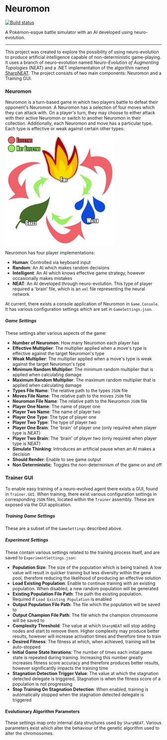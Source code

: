 # Neuromon

[![Build status](https://ci.appveyor.com/api/projects/status/4c1cck592qe2uygi?svg=true)](https://ci.appveyor.com/project/alexjneves/neuromon)

A Pokémon-esque battle simulator with an AI developed using neuro-evolution.

---

This project was created to explore the possibility of using neuro-evolution to produce artificial intelligence capable of non-deterministic game-playing. It uses a branch of neuro-evolution named *Neuro-Evolution of Augmenting Topologies* (NEAT) and a .NET implementation of the algorithm named [SharpNEAT](https://github.com/colgreen/sharpneat). The project consists of two main components: Neuromon and a Training GUI.

### Neuromon

Neuromon is a turn-based game in which two players battle to defeat their opponent's Neuromon. A Neuromon has a selection of four moves which they can attack with. On a player's turn, they may choose to either attack with their active Neuromon or switch to another Neuromon in their collection. Additionally, each Neuromon and move has a particular type. Each type is effective or weak against certain other types:

<img src="images/type-system.png" width="350">

Neuromon has four player implementations:

- **Human**: Controlled via keyboard input
- **Random**: An AI which makes random decisions
- **Intelligent**: An AI which knows effective game strategy, however occasionally makes mistakes
- **NEAT**: An AI developed through neuro-evolution. This type of player required a 'brain' file, which is an `xml` file representing the neural network

At current, there exists a console application of Neuromon in `Game.Console`. It has various configuration settings which are set in `GameSettings.json`.

##### Game Settings
These settings alter various aspects of the game:

- **Number of Neuromon**: How many Neuromon each player has
- **Effective Multiplier**: The multiplier applied when a move's type is effective against the target Neuromon's type
- **Weak Multiplier**: The multiplier applied when a move's type is weak against the target Neuromon's type
- **Minimum Random Multiplier**: The minimum random multiplier that is applied when calculating damage
- **Maximum Random Multiplier**: The maximum random multiplier that is applied when calculating damage
- **Types File Name**: The relative path to the types `JSON` file
- **Moves File Name**: The relative path to the moves `JSON` file
- **Neuromon File Name**: The relative path to the Neuromon `JSON` file 
- **Player One Name**: The name of player one
- **Player Two Name**: The name of player two
- **Player One Type**: The type of player one
- **Player Two Type**: The type of player two
- **Player One Brain**: The 'brain' of player one (only required when player type is NEAT)
- **Player Two Brain**: The 'brain' of player two (only required when player type is NEAT)
- **Simulate Thinking**: Introduces an artificial pause when an AI makes a decision
- **Should Render**: Enable to see game output
- **Non Deterministic**: Toggles the non-determinism of the game on and off

### Trainer GUI

To enable easy training of a neuro-evolved agent there exists a GUI, found in `Trainer.GUI`. When training, there exist various configuration settings in corresponding `JSON` files, located within the `Trainer` assembly. These are exposed via the GUI application.

##### Training Game Settings
These are a subset of the `GameSettings` described above.

##### Experiment Settings
These contain various settings related to the training process itself, and are saved to `ExperimentSettings.json`:

- **Population Size**: The size of the population which is being trained. A low value will result in quicker training but less diversity within the gene pool, therefore reducing the likelihood of producing an effective solution
- **Load Existing Population**: Enable to continue training with an existing population. When disabled, a new random population will be generated
- **Existing Population File Path**: The path the existing population. Required if `Load Existing Population` is enabled
- **Output Population File Path**: The file which the population will be saved to
- **Output Champion File Path**: The file which the champion chromosome will be saved to
- **Complexity Threshold**: The value at which `SharpNEAT` will stop adding nodes and start to remove them. Higher complexity may produce better results, however will increase activation times and therefore time to train
- **Desired Fitness**: The fitness at which, when achieved, training will be auto-stopped
- **Initial Game State Iterations**: The number of times each initial game state is repeated during training. Increasing this number greatly increases fitness score accuracy and therefore produces better results, however significantly impacts the training time
- **Stagnation Detection Trigger Value**: The value at which the stagnation detected delegate is triggered. Stagnation is when the fitness score of a population is not progressing
- **Stop Training On Stagnation Detection**: When enabled, training is automatically stopped when the stagnation detected delegate is triggered

#### Evolutionary Algorithm Parameters
These settings map onto internal data structures used by `SharpNEAT`. Various parameters exist which alter the behaviour of the genetic algorithm used to alter the chromosomes.

